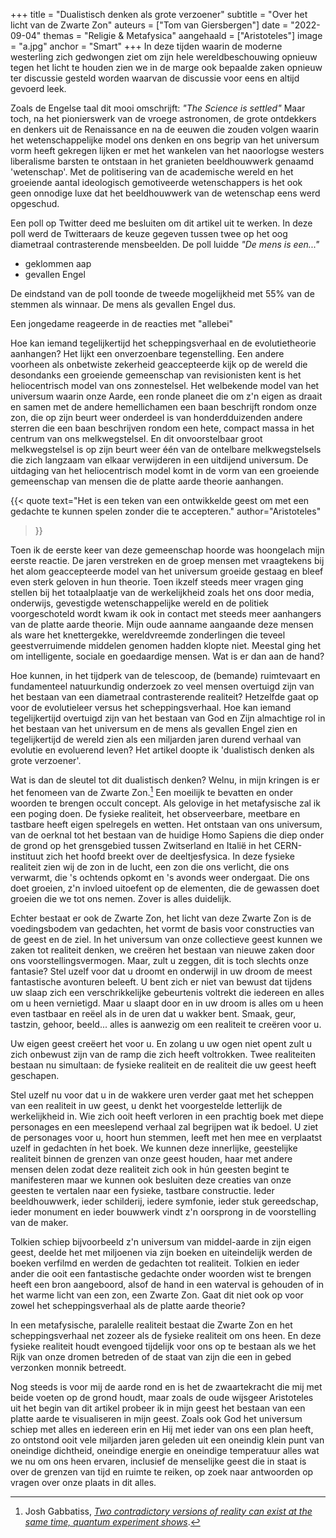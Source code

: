 +++
title = "Dualistisch denken als grote verzoener"
subtitle = "Over het licht van de Zwarte Zon"
auteurs = ["Tom van Giersbergen"]
date = "2022-09-04"
themas = "Religie & Metafysica"
aangehaald = ["Aristoteles"]
image = "a.jpg"
anchor = "Smart"
+++
In deze tijden waarin de moderne westerling zich gedwongen ziet om zijn hele wereldbeschouwing opnieuw tegen het licht te houden zien we in de marge ook bepaalde zaken opnieuw ter discussie gesteld worden waarvan de discussie voor eens en altijd gevoerd leek.

Zoals de Engelse taal dit mooi omschrijft: *"The Science is settled"* Maar toch, na het pionierswerk van de vroege astronomen, de grote ontdekkers en denkers uit de Renaissance en na de eeuwen die zouden volgen waarin het wetenschappelijke model ons denken en ons begrip van het universum vorm heeft gekregen lijken er met het wankelen van het naoorlogse westers liberalisme barsten te ontstaan in het granieten beeldhouwwerk genaamd 'wetenschap'. Met de politisering van de academische wereld en het groeiende aantal ideologisch gemotiveerde wetenschappers is het ook geen onnodige luxe dat het beeldhouwwerk van de wetenschap eens werd opgeschud.

Een poll op Twitter deed me besluiten om dit artikel uit te werken. In deze poll werd de Twitteraars de keuze gegeven tussen twee op het oog diametraal contrasterende mensbeelden. De poll luidde *"De mens is een..."*

* geklommen aap
* gevallen Engel

De eindstand van de poll toonde de tweede mogelijkheid met 55% van de stemmen als winnaar. De mens als gevallen Engel dus.

Een jongedame reageerde in de reacties met "allebei"

Hoe kan iemand tegelijkertijd het scheppingsverhaal en de evolutietheorie aanhangen? Het lijkt een onverzoenbare tegenstelling. Een andere voorheen als onbetwiste zekerheid geaccepteerde kijk op de wereld die desondanks een groeiende gemeenschap van revisionisten kent is het heliocentrisch model van ons zonnestelsel. Het welbekende model van het universum waarin onze Aarde, een ronde planeet die om z'n eigen as draait en samen met de andere hemellichamen een baan beschrijft rondom onze zon, die op zijn beurt weer onderdeel is van honderdduizenden andere sterren die een baan beschrijven rondom een hete, compact massa in het centrum van ons melkwegstelsel. En dit onvoorstelbaar groot melkwegstelsel is op zijn beurt weer één van de ontelbare melkwegstelsels die zich langzaam van elkaar verwijderen in een uitdijend universum. De uitdaging van het heliocentrisch model komt in de vorm van een groeiende gemeenschap van mensen die de platte aarde theorie aanhangen.

{{< quote
	text="Het is een teken van een ontwikkelde geest om met een gedachte te kunnen spelen zonder die te accepteren."
	author="Aristoteles"
>}}

Toen ik de eerste keer van deze gemeenschap hoorde was hoongelach mijn eerste reactie. De jaren verstreken en de groep mensen met vraagtekens bij het alom geaccepteerde model van het universum groeide gestaag en bleef even sterk geloven in hun theorie. Toen ikzelf steeds meer vragen ging stellen bij het totaalplaatje van de werkelijkheid zoals het ons door media, onderwijs, gevestigde wetenschappelijke wereld en de politiek voorgeschoteld wordt kwam ik ook in contact met steeds meer aanhangers van de platte aarde theorie. Mijn oude aanname aangaande deze mensen als ware het knettergekke, wereldvreemde zonderlingen die teveel geestverruimende middelen genomen hadden klopte niet. Meestal ging het om intelligente, sociale en goedaardige mensen. Wat is er dan aan de hand?

Hoe kunnen, in het tijdperk van de telescoop, de (bemande) ruimtevaart en fundamenteel natuurkundig onderzoek zo veel mensen overtuigd zijn van het bestaan van een diametraal contrasterende realiteit? Hetzelfde gaat op voor de evolutieleer versus het scheppingsverhaal. Hoe kan iemand tegelijkertijd overtuigd zijn van het bestaan van God en Zijn almachtige rol in het bestaan van het universum en de mens als gevallen Engel zien en tegelijkertijd de wereld zien als een miljarden jaren durend verhaal van evolutie en evoluerend leven? Het artikel doopte ik 'dualistisch denken als grote verzoener'.

Wat is dan de sleutel tot dit dualistisch denken? Welnu, in mijn kringen is er het fenomeen van de Zwarte Zon.[^1] Een moeilijk te bevatten en onder woorden te brengen occult concept. Als gelovige in het metafysische zal ik een poging doen.
De fysieke realiteit, het observeerbare, meetbare en tastbare heeft eigen spelregels en wetten. Het ontstaan van ons universum, van de oerknal tot het bestaan van de huidige Homo Sapiens die diep onder de grond op het grensgebied tussen Zwitserland en Italië in het CERN-instituut zich het hoofd breekt over de deeltjesfysica. In deze fysieke realiteit zien wij de zon in de lucht, een zon die ons verlicht, die ons verwarmt, die 's ochtends opkomt en 's avonds weer ondergaat.
Die ons doet groeien, z'n invloed uitoefent op de elementen, die de gewassen doet groeien die we tot ons nemen. Zover is alles duidelijk.

Echter bestaat er ook de Zwarte Zon, het licht van deze Zwarte Zon is de voedingsbodem van gedachten, het vormt de basis voor constructies van de geest en de ziel. In het universum van onze collectieve geest kunnen we zaken tot realiteit denken, we creëren het bestaan van nieuwe zaken door ons voorstellingsvermogen.
Maar, zult u zeggen, dit is toch slechts onze fantasie? Stel uzelf voor dat u droomt en onderwijl in uw droom de meest fantastische avonturen beleeft. U bent zich er niet van bewust dat tijdens uw slaap zich een verschrikkelijke gebeurtenis voltrekt die iedereen en alles om u heen vernietigd. Maar u slaapt door en in uw droom is alles om u heen even tastbaar en reëel als in de uren dat u wakker bent.
Smaak, geur, tastzin, gehoor, beeld... alles is aanwezig om een realiteit te creëren voor u.

Uw eigen geest creëert het voor u. En zolang u uw ogen niet opent zult u zich onbewust zijn van de ramp die zich heeft voltrokken. Twee realiteiten bestaan nu simultaan: de fysieke realiteit en de realiteit die uw geest heeft geschapen.

Stel uzelf nu voor dat u in de wakkere uren verder gaat met het scheppen van een realiteit in uw geest, u denkt het voorgestelde letterlijk de werkelijkheid in.
Wie zich ooit heeft verloren in een prachtig boek met diepe personages en een meeslepend verhaal zal begrijpen wat ik bedoel. U ziet de personages voor u, hoort hun stemmen, leeft met hen mee en verplaatst uzelf in gedachten ín het boek.
We kunnen deze innerlijke, geestelijke realiteit binnen de grenzen van onze geest houden, haar met andere mensen delen zodat deze realiteit zich ook in hún geesten begint te manifesteren maar we kunnen ook besluiten deze creaties van onze geesten te vertalen naar een fysieke, tastbare constructie. Ieder beeldhouwwerk, ieder schilderij, iedere symfonie, ieder stuk gereedschap, ieder monument en ieder bouwwerk vindt z'n oorsprong in de voorstelling van de maker.

Tolkien schiep bijvoorbeeld z'n universum van middel-aarde in zijn eigen geest, deelde het met miljoenen via zijn boeken en uiteindelijk werden de boeken verfilmd en werden de gedachten tot realiteit. Tolkien en ieder ander die ooit een fantastische gedachte onder woorden wist te brengen heeft een bron aangeboord, alsof de hand in een waterval is gehouden of in het warme licht van een zon, een Zwarte Zon. Gaat dit niet ook op voor zowel het scheppingsverhaal als de platte aarde theorie?

In een metafysische, paralelle realiteit bestaat die Zwarte Zon en het scheppingsverhaal net zozeer als de fysieke realiteit om ons heen. En deze fysieke realiteit houdt evengoed tijdelijk voor ons op te bestaan als we het Rijk van onze dromen betreden of de staat van zijn die een in gebed verzonken monnik betreedt.

Nog steeds is voor mij de aarde rond en is het de zwaartekracht die mij met beide voeten op de grond houdt, maar zoals de oude wijsgeer Aristoteles uit het begin van dit artikel probeer ik in mijn geest het bestaan van een platte aarde te visualiseren in mijn geest. Zoals ook God het universum schiep met alles en iedereen erin en Hij met ieder van ons een plan heeft, zo ontstond ooit vele miljarden jaren geleden uit een oneindig klein punt van oneindige dichtheid, oneindige energie en oneindige temperatuur alles wat we nu om ons heen ervaren, inclusief de menselijke geest die in staat is over de grenzen van tijd en ruimte te reiken, op zoek naar antwoorden op vragen over onze plaats in dit alles.

[^1]: Josh Gabbatiss, *[Two contradictory versions of reality can exist at the same time, quantum experiment shows](https://www.independent.co.uk/news/science/multiple-realities-quantum-physics-experiment-research-study-a8833341.html)*.